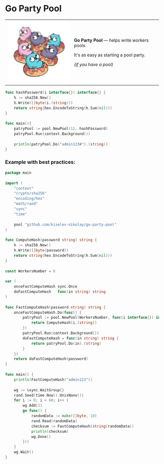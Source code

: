 # Go Party Pool

<table>
<tr style="border-top: none">
  <td style="border: none"><img src="https://github.com/kiselev-nikolay/go-party-pool/raw/main/docs/gppl.png"></td>
  <td style="border: none">
    <p><b>Go Party Pool</b> &mdash; helps write workers pools.</p>
    <p>It's as easy as starting a pool party.</p>
    <p><i>(if you have a pool)</i></p>
  </td>
</tr>
</table>

```go
func hashPassword(i interface{}) interface{} {
	h := sha256.New()
	h.Write([]byte(i.(string)))
	return string(hex.EncodeToString(h.Sum(nil)))
}

func main(){
	patryPool := pool.NewPool(12, hashPassword)
	patryPool.Run(context.Background())

	println(patryPool.Do("admin123#").(string))
}
```

### Example with best practices:

```go
package main

import (
	"context"
	"crypto/sha256"
	"encoding/hex"
	"math/rand"
	"sync"
	"time"

	pool "github.com/kiselev-nikolay/go-party-pool"
)

func ComputeHash(password string) string {
	h := sha256.New()
	h.Write([]byte(password))
	return string(hex.EncodeToString(h.Sum(nil)))
}

const WorkersNumber = 6

var (
	onceFastComputeHash sync.Once
	doFastComputeHash   func(in string) string
)

func FastComputeHash(password string) string {
	onceFastComputeHash.Do(func() {
		patryPool := pool.NewPool(WorkersNumber, func(i interface{}) interface{} {
			return ComputeHash(i.(string))
		})
		patryPool.Run(context.Background())
		doFastComputeHash = func(in string) string {
			return patryPool.Do(in).(string)
		}
	})
	return doFastComputeHash(password)
}

func main() {
	println(FastComputeHash("admin123"))

	wg := &sync.WaitGroup{}
	rand.Seed(time.Now().UnixNano())
	for i := 0; i < 60; i++ {
		wg.Add(1)
		go func() {
			randomData := make([]byte, 10)
			rand.Read(randomData)
			checksum := FastComputeHash(string(randomData))
			println(checksum)
			wg.Done()
		}()
	}
	wg.Wait()
}

```
